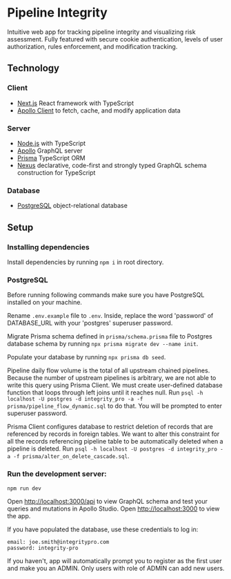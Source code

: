 # Pipeline Integrity

Intuitive web app for tracking pipeline integrity and visualizing risk assessment. Fully featured with secure cookie authentication, levels of user authorization, rules enforcement, and modification tracking.

## Technology

### Client
- [Next.js](https://nextjs.org/) React framework with TypeScript
- [Apollo Client](https://www.apollographql.com/docs/react) to fetch, cache, and modify application data

### Server
- [Node.js](https://nodejs.dev/learn/nodejs-with-typescript) with TypeScript
- [Apollo](https://www.apollographql.com/docs/apollo-server/) GraphQL server
- [Prisma](https://www.prisma.io/docs/getting-started) TypeScript ORM
- [Nexus](https://nexusjs.org/) declarative, code-first and strongly typed GraphQL schema construction for TypeScript

### Database
- [PostgreSQL](https://www.postgresql.org/) object-relational database

## Setup

### Installing dependencies
Install dependencies by running `npm i` in root directory.

### PostgreSQL
Before running following commands make sure you have PostgreSQL installed on your machine.

Rename `.env.example` file to `.env`. Inside, replace the word 'password' of DATABASE_URL with your 'postgres' superuser password.

Migrate Prisma schema defined in `prisma/schema.prisma` file to Postgres database schema by running `npx prisma migrate dev --name init`.

Populate your database by running `npx prisma db seed`.

Pipeline daily flow volume is the total of all upstream chained pipelines. Because the number of upstream pipelines is arbitrary, we are not able to write this query using Prisma Client. We must create user-defined database function that loops through left joins until it reaches null. Run `psql -h localhost -U postgres -d integrity_pro -a -f prisma/pipeline_flow_dynamic.sql` to do that. You will be prompted to enter superuser password.

Prisma Client configures database to restrict deletion of records that are referenced by records in foreign tables. We want to alter this constraint for all the records referencing pipeline table to be automatically deleted when a pipeline is deleted. Run `psql -h localhost -U postgres -d integrity_pro -a -f prisma/alter_on_delete_cascade.sql`.

### Run the development server:

`npm run dev`

Open [http://localhost:3000/api](http://localhost:3000/api) to view GraphQL schema and test your queries and mutations in Apollo Studio.
Open [http://localhost:3000](http://localhost:3000) to view the app.

If you have populated the database, use these credentials to log in:
```
email: joe.smith@integritypro.com
password: integrity-pro
```

If you haven't, app will automatically prompt you to register as the first user and make you an ADMIN. Only users with role of ADMIN can add new users.